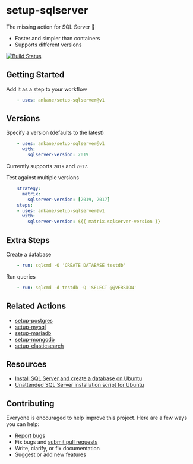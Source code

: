 # setup-sqlserver

The missing action for SQL Server :tada:

- Faster and simpler than containers
- Supports different versions

[![Build Status](https://github.com/ankane/setup-sqlserver/workflows/build/badge.svg?branch=v1)](https://github.com/ankane/setup-sqlserver/actions)

## Getting Started

Add it as a step to your workflow

```yml
    - uses: ankane/setup-sqlserver@v1
```

## Versions

Specify a version (defaults to the latest)

```yml
    - uses: ankane/setup-sqlserver@v1
      with:
        sqlserver-version: 2019
```

Currently supports `2019` and `2017`.

Test against multiple versions

```yml
    strategy:
      matrix:
        sqlserver-version: [2019, 2017]
    steps:
    - uses: ankane/setup-sqlserver@v1
      with:
        sqlserver-version: ${{ matrix.sqlserver-version }}
```

## Extra Steps

Create a database

```yml
    - run: sqlcmd -Q 'CREATE DATABASE testdb'
```

Run queries

```yml
    - run: sqlcmd -d testdb -Q 'SELECT @@VERSION'
```

## Related Actions

- [setup-postgres](https://github.com/ankane/setup-postgres)
- [setup-mysql](https://github.com/ankane/setup-mysql)
- [setup-mariadb](https://github.com/ankane/setup-mariadb)
- [setup-mongodb](https://github.com/ankane/setup-mongodb)
- [setup-elasticsearch](https://github.com/ankane/setup-elasticsearch)

## Resources

- [Install SQL Server and create a database on Ubuntu](https://docs.microsoft.com/en-us/sql/linux/quickstart-install-connect-ubuntu)
- [Unattended SQL Server installation script for Ubuntu](https://docs.microsoft.com/en-us/sql/linux/sample-unattended-install-ubuntu)

## Contributing

Everyone is encouraged to help improve this project. Here are a few ways you can help:

- [Report bugs](https://github.com/ankane/setup-sqlserver/issues)
- Fix bugs and [submit pull requests](https://github.com/ankane/setup-sqlserver/pulls)
- Write, clarify, or fix documentation
- Suggest or add new features

